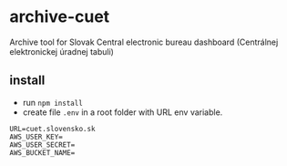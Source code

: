 # archive-cuet

Archive tool for Slovak Central electronic bureau dashboard (Centrálnej elektronickej úradnej tabuli)

## install

-   run `npm install`
-   create file `.env` in a root folder with URL env variable.

```
URL=cuet.slovensko.sk
AWS_USER_KEY=
AWS_USER_SECRET=
AWS_BUCKET_NAME=
```
